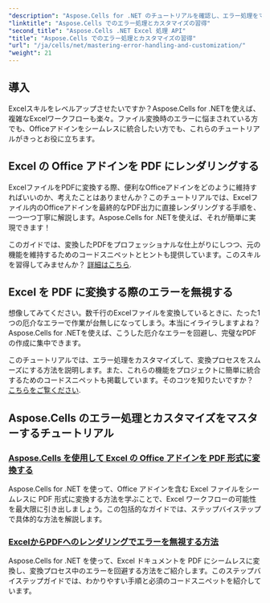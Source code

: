 ```yaml
---
"description": "Aspose.Cells for .NET のチュートリアルを確認し、エラー処理をマスターし、Excel ワークフローをカスタマイズし、シームレスなガイドを使用して Office アドインを PDF に変換します。"
"linktitle": "Aspose.Cells でのエラー処理とカスタマイズの習得"
"second_title": "Aspose.Cells .NET Excel 処理 API"
"title": "Aspose.Cells でのエラー処理とカスタマイズの習得"
"url": "/ja/cells/net/mastering-error-handling-and-customization/"
"weight": 21
---
```


## 導入

Excelスキルをレベルアップさせたいですか？Aspose.Cells for .NETを使えば、複雑なExcelワークフローも楽々。ファイル変換時のエラーに悩まされている方でも、Officeアドインをシームレスに統合したい方でも、これらのチュートリアルがきっとお役に立ちます。  

## Excel の Office アドインを PDF にレンダリングする  

ExcelファイルをPDFに変換する際、便利なOfficeアドインをどのように維持すればいいのか、考えたことはありませんか？このチュートリアルでは、Excelファイル内のOfficeアドインを最終的なPDF出力に直接レンダリングする手順を、一つ一つ丁寧に解説します。Aspose.Cells for .NETを使えば、それが簡単に実現できます！  

このガイドでは、変換したPDFをプロフェッショナルな仕上がりにしつつ、元の機能を維持するためのコードスニペットとヒントも提供しています。このスキルを習得してみませんか？ [詳細はこちら](./render-office-add-ins-in-excel-to-pdf-format/).  

## Excel を PDF に変換する際のエラーを無視する  

想像してみてください。数千行のExcelファイルを変換しているときに、たった1つの厄介なエラーで作業が台無しになってしまう。本当にイライラしますよね？ Aspose.Cells for .NETを使えば、こうした厄介なエラーを回避し、完璧なPDFの作成に集中できます。  

このチュートリアルでは、エラー処理をカスタマイズして、変換プロセスをスムーズにする方法を説明します。また、これらの機能をプロジェクトに簡単に統合するためのコードスニペットも掲載しています。そのコツを知りたいですか？ [こちらをご覧ください](./guide-ignore-errors-in-excel/).  

## Aspose.Cells のエラー処理とカスタマイズをマスターするチュートリアル
### [Aspose.Cells を使用して Excel の Office アドインを PDF 形式に変換する](./render-office-add-ins-in-excel-to-pdf-format/)
Aspose.Cells for .NET を使って、Office アドインを含む Excel ファイルをシームレスに PDF 形式に変換する方法を学ぶことで、Excel ワークフローの可能性を最大限に引き出しましょう。この包括的なガイドでは、ステップバイステップで具体的な方法を解説します。
### [ExcelからPDFへのレンダリングでエラーを無視する方法](./guide-ignore-errors-in-excel/)
Aspose.Cells for .NET を使って、Excel ドキュメントを PDF にシームレスに変換し、変換プロセス中のエラーを回避する方法をご紹介します。このステップバイステップガイドでは、わかりやすい手順と必須のコードスニペットを紹介しています。